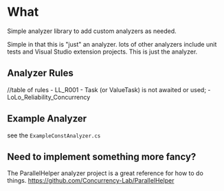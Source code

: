 ﻿
# What
Simple analyzer library to add custom analyzers as needed.

Simple in that this is "just" an analyzer.  lots of other analyzers include unit tests and Visual Studio extension projects.  This is just the analyzer.


## Analyzer Rules

//table of rules
	- LL_R001 - Task (or ValueTask) is not awaited or used; - LoLo_Reliability_Concurrency




## Example Analyzer
see the `ExampleConstAnalyzer.cs`






## Need to implement something more fancy?
The ParallelHelper analyzer project is a great reference for how to do things.  https://github.com/Concurrency-Lab/ParallelHelper


